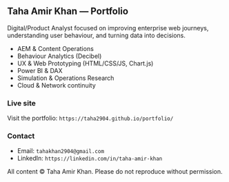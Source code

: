 ## Taha Amir Khan — Portfolio

Digital/Product Analyst focused on improving enterprise web journeys, understanding user behaviour, and turning data into decisions.

- AEM & Content Operations
- Behaviour Analytics (Decibel)
- UX & Web Prototyping (HTML/CSS/JS, Chart.js)
- Power BI & DAX
- Simulation & Operations Research
- Cloud & Network continuity

### Live site
Visit the portfolio: `https://taha2904.github.io/portfolio/`

### Contact
- Email: `tahakhan2904@gmail.com`
- LinkedIn: `https://linkedin.com/in/taha-amir-khan`

All content © Taha Amir Khan. Please do not reproduce without permission.